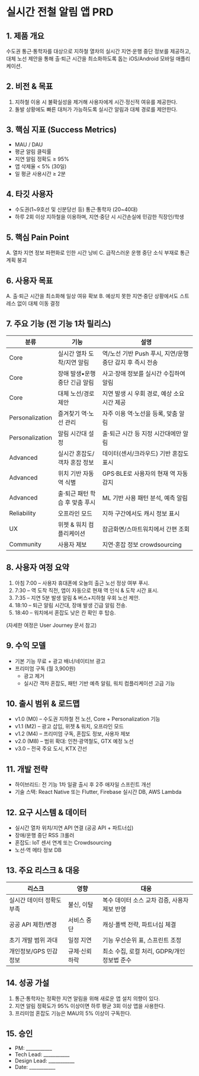 # 실시간 전철 알림 앱 PRD

## 1. 제품 개요
수도권 통근·통학자를 대상으로 지하철 열차의 실시간 지연·운행 중단 정보를 제공하고, 대체 노선 제안을 통해 출·퇴근 시간을 최소화하도록 돕는 iOS/Android 모바일 애플리케이션.

## 2. 비전 & 목표
1. 지하철 이용 시 불확실성을 제거해 사용자에게 시간∙정신적 여유를 제공한다.
2. 돌발 상황에도 빠른 대처가 가능하도록 실시간 알림과 대체 경로를 제안한다.

## 3. 핵심 지표 (Success Metrics)
* MAU / DAU
* 평균 알림 클릭률
* 지연 알림 정확도 ≥ 95%
* 앱 삭제율 < 5% (30일)
* 일 평균 사용시간 ≥ 2분

## 4. 타깃 사용자
* 수도권(1~9호선 및 신분당선 등) 통근·통학자 (20~40대)
* 하루 2회 이상 지하철을 이용하며, 지연·중단 시 시간손실에 민감한 직장인/학생

## 5. 핵심 Pain Point
A. 열차 지연 정보 파편화로 인한 시간 낭비
C. 급작스러운 운행 중단 소식 부재로 통근 계획 붕괴

## 6. 사용자 목표
A. 출·퇴근 시간을 최소화해 일상 여유 확보
B. 예상치 못한 지연·중단 상황에서도 스트레스 없이 대체 이동 결정

## 7. 주요 기능 (전 기능 1차 릴리스)
| 분류 | 기능 | 설명 |
|------|------|------|
| Core | 실시간 열차 도착/지연 알림 | 역/노선 기반 Push 푸시, 지연/운행중단 감지 후 즉시 전송 |
| Core | 장애 발생•운행 중단 긴급 알림 | 사고·장애 정보를 실시간 수집하여 알림 |
| Core | 대체 노선/경로 제안 | 지연 발생 시 우회 경로, 예상 소요 시간 제공 |
| Personalization | 즐겨찾기 역·노선 관리 | 자주 이용 역·노선을 등록, 맞춤 알림 |
| Personalization | 알림 시간대 설정 | 출·퇴근 시간 등 지정 시간대에만 알림 |
| Advanced | 실시간 혼잡도/객차 혼잡 정보 | 데이터(센서/크라우드) 기반 혼잡도 표시 |
| Advanced | 위치 기반 자동 역 식별 | GPS·BLE로 사용자의 현재 역 자동 감지 |
| Advanced | 출·퇴근 패턴 학습 후 맞춤 푸시 | ML 기반 사용 패턴 분석, 예측 알림 |
| Reliability | 오프라인 모드 | 지하 구간에서도 캐시 정보 표시 |
| UX | 위젯 & 워치 컴플리케이션 | 잠금화면/스마트워치에서 간편 조회 |
| Community | 사용자 제보 | 지연·혼잡 정보 crowdsourcing |

## 8. 사용자 여정 요약
1. 아침 7:00 – 사용자 휴대폰에 오늘의 출근 노선 정상 여부 푸시.
2. 7:30 – 역 도착 직전, 앱이 자동으로 현재 역 인식 & 도착 시간 표시.
3. 7:35 – 지연 5분 발생 알림 & 버스+지하철 우회 노선 제안.
4. 18:10 – 퇴근 알림 시간대, 장애 발생 긴급 알림 전송.
5. 18:40 – 워치에서 혼잡도 낮은 칸 확인 후 탑승.

(자세한 여정은 User Journey 문서 참고)

## 9. 수익 모델
* 기본 기능 무료 + 광고 배너/네이티브 광고
* 프리미엄 구독 (월 3,900원)
  * 광고 제거
  * 실시간 객차 혼잡도, 패턴 기반 예측 알림, 워치 컴플리케이션 고급 기능

## 10. 출시 범위 & 로드맵
* v1.0 (M0) – 수도권 지하철 전 노선, Core + Personalization 기능
* v1.1 (M2) – 광고 삽입, 위젯 & 워치, 오프라인 모드
* v1.2 (M4) – 프리미엄 구독, 혼잡도 정보, 사용자 제보
* v2.0 (M8) – 범위 확대: 인천·광역철도, GTX 예정 노선
* v3.0 – 전국 주요 도시, KTX 간선

## 11. 개발 전략
* 하이브리드: 전 기능 1차 일괄 출시 후 2주 애자일 스프린트 개선
* 기술 스택: React Native 또는 Flutter, Firebase 실시간 DB, AWS Lambda

## 12. 요구 시스템 & 데이터
* 실시간 열차 위치/지연 API 연결 (공공 API + 파트너십)
* 장애/운행 중단 RSS 크롤러
* 혼잡도: IoT 센서 연계 또는 Crowdsourcing
* 노선·역 메타 정보 DB

## 13. 주요 리스크 & 대응
| 리스크 | 영향 | 대응 |
|---------|------|------|
| 실시간 데이터 정확도 부족 | 불신, 이탈 | 복수 데이터 소스 교차 검증, 사용자 제보 반영 |
| 공공 API 제한/변경 | 서비스 중단 | 캐싱·폴백 전략, 파트너십 체결 |
| 초기 개발 범위 과대 | 일정 지연 | 기능 우선순위 표, 스프린트 조정 |
| 개인정보/GPS 민감 정보 | 규제·신뢰 하락 | 최소 수집, 로컬 처리, GDPR/개인정보법 준수 |

## 14. 성공 가설
1. 통근·통학자는 정확한 지연 알림을 위해 새로운 앱 설치 의향이 있다.
2. 지연 알림 정확도가 95% 이상이면 하루 평균 3회 이상 앱을 사용한다.
3. 프리미엄 혼잡도 기능은 MAU의 5% 이상이 구독한다.

## 15. 승인
* PM: ___________
* Tech Lead: ___________
* Design Lead: ___________
* Date: ___________